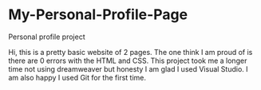 # My-Personal-Profile-Page
 Personal profile project
 
 Hi, this is a pretty basic website of 2 pages. The one think I am proud of is there are 0 errors with the HTML and CSS.
 This project took me a longer time not using dreamweaver but honesty I am glad I used Visual Studio. 
 I am also happy I used Git for the first time.
